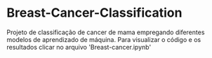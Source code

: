 # Breast-Cancer-Classification
 Projeto de classificação de cancer de mama empregando diferentes modelos de aprendizado de máquina.
 Para visualizar o código e os resultados clicar no arquivo 'Breast-cancer.ipynb'
